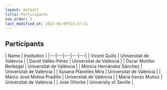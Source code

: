 ```yaml
---
layout: default
title: Participants
nav_order: 3
last_modified_at: 2022-04-06T13:37:11
---
```


## Participants

| Name | Institution |
|---|---|---|---|---|
| Vicent Quilis | Universitat de València |
| David Vallés-Pérez | Universitat de València |
| Òscar Monllor Berbegal | Universitat de València |
| Mónica Hernández Sánchez | Universitat de València |
| Susana Planelles Mira | Universitat de València |
| Marco José Molina Pradillo | Universitat de València |
| María Iranzo Muñoz | Universitat de València |
| Jose Oñorbe | University of Seville |
